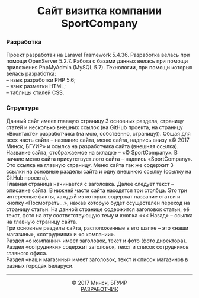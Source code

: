 <h1 align = 'center'>Сайт визитка компании SportCompany</h1>
<h3>Разработка</h3>
<p>
  Проект разработан на Laravel Framework 5.4.36. Разработка велась при помощи OpenServer 5.2.7. Работа с базами данных велась при помощи приложения PhpMyAdmin (MySQL 5.7). Технологии, при помощи которых велась разработка:<br>
	– язык разработки PHP 5.6;<br>
	– язык разметки HTML; <br>
	– таблицы стилей CSS.
</p>
<h3>Структура</h3>
<p>
Данный сайт имеет главную страницу 3 основных раздела, страницу статей и несколько внешних ссылок (на GitHub проекта, на страницу «Вконтакте» разработчика (на мою, собственно, страницу)). Общая для всех часть сайта – название сайта, меню сайта, надпись внизу «© 2017 Минск, БГУИР» и ссылка на разработчика сайта (внешняя ссылка). Название сайта, отображаемое на вкладке – «© SportCompany». В начале меню сайта присутствует лого сайта – надпись «SportCompany». Это ссылка на главную страницу.  Меню сайта так же содержит 3 ссылки на основные разделы сайта и одну внешнюю ссылку (ссылку на GitHub проекта). <br>
Главная страница начинается с заголовка. Далее следует текст – описание сайта. В нижней части сайта находятся три столбца. Это три интересные факты, каждый из которых содержат название статьи и кнопку «Посмотреть…», нажав которую будет осуществлён переход на страницу статьи. На данной странице содержится заголовок статьи, её текст, фото на эту соответствующую тему и кнопка «<< Назад» – ссылка на главную страницу сайта.<br>
Три основные разделы сайта, расположенные в его шапке – это «наши магазины», «сотрудники» и «о компании». <br>
Раздел «о компании» имеет заголовок, текст и фото (фото директора). <br>
Раздел «сотрудники» содержит заголовок, текст и список сотрудников главного офиса.<br>
Раздел «наши магазины» имеет заголовок, текст и список магазинов в разных городах Беларуси.
</p>
<hr>
<footer>
	<p align = 'center'>
		&copy; 2017 Минск, БГУИР
		<br>
		<a href="https://vk.com/forever_best_in_the_world">РАЗРАБОТЧИК</a>
	</p>
</footer>
